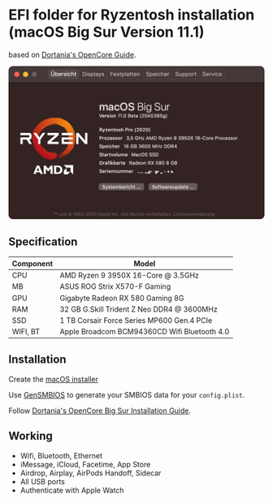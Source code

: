 # EFI folder for Ryzentosh installation (macOS Big Sur Version 11.1)

based on [Dortania's OpenCore Guide](https://dortania.github.io/OpenCore-Install-Guide/AMD/zen.html#starting-point).

![Screenshot](/screenshot.png?raw=true)

## Specification

| **Component** | **Model**                                    |
| ------------- | -------------------------------------------- |
| CPU           | AMD Ryzen 9 3950X 16-Core @ 3.5GHz           |
| MB            | ASUS ROG Strix X570-F Gaming                 |
| GPU           | Gigabyte Radeon RX 580 Gaming 8G             |
| RAM           | 32 GB G.Skill Trident Z Neo DDR4 @ 3600MHz   |
| SSD           | 1 TB Corsair Force Series MP600 Gen.4 PCIe   |
| WIFI, BT      | Apple Broadcom BCM94360CD Wifi Bluetooth 4.0 |

## Installation

Create the [macOS installer](https://dortania.github.io/OpenCore-Install-Guide/installer-guide/mac-install.html#downloading-macos-modern-os)

Use [GenSMBIOS](https://github.com/corpnewt/GenSMBIOS) to generate your SMBIOS data for your `config.plist`.

Follow [Dortania's OpenCore Big Sur Installation Guide](https://dortania.github.io/OpenCore-Install-Guide/extras/big-sur/#table-of-contents).

## Working

- Wifi, Bluetooth, Ethernet
- iMessage, iCloud, Facetime, App Store
- Airdrop, Airplay, AirPods Handoff, Sidecar
- All USB ports
- Authenticate with Apple Watch
